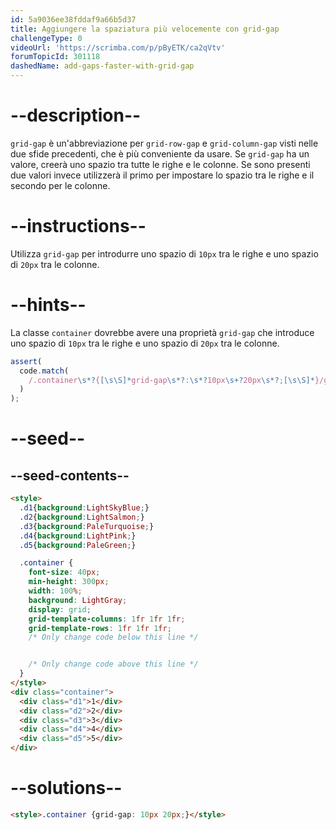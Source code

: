 ```yaml
---
id: 5a9036ee38fddaf9a66b5d37
title: Aggiungere la spaziatura più velocemente con grid-gap
challengeType: 0
videoUrl: 'https://scrimba.com/p/pByETK/ca2qVtv'
forumTopicId: 301118
dashedName: add-gaps-faster-with-grid-gap
---
```


# --description--

`grid-gap` è un'abbreviazione per `grid-row-gap` e `grid-column-gap` visti nelle due sfide precedenti, che è più conveniente da usare. Se `grid-gap` ha un valore, creerà uno spazio tra tutte le righe e le colonne. Se sono presenti due valori invece utilizzerà il primo per impostare lo spazio tra le righe e il secondo per le colonne.

# --instructions--

Utilizza `grid-gap` per introdurre uno spazio di `10px` tra le righe e uno spazio di `20px` tra le colonne.

# --hints--

La classe `container` dovrebbe avere una proprietà `grid-gap` che introduce uno spazio di `10px` tra le righe e uno spazio di `20px` tra le colonne.

```js
assert(
  code.match(
    /.container\s*?{[\s\S]*grid-gap\s*?:\s*?10px\s+?20px\s*?;[\s\S]*}/gi
  )
);
```

# --seed--

## --seed-contents--

```html
<style>
  .d1{background:LightSkyBlue;}
  .d2{background:LightSalmon;}
  .d3{background:PaleTurquoise;}
  .d4{background:LightPink;}
  .d5{background:PaleGreen;}

  .container {
    font-size: 40px;
    min-height: 300px;
    width: 100%;
    background: LightGray;
    display: grid;
    grid-template-columns: 1fr 1fr 1fr;
    grid-template-rows: 1fr 1fr 1fr;
    /* Only change code below this line */


    /* Only change code above this line */
  }
</style>
<div class="container">
  <div class="d1">1</div>
  <div class="d2">2</div>
  <div class="d3">3</div>
  <div class="d4">4</div>
  <div class="d5">5</div>
</div>
```

# --solutions--

```html
<style>.container {grid-gap: 10px 20px;}</style>
```
